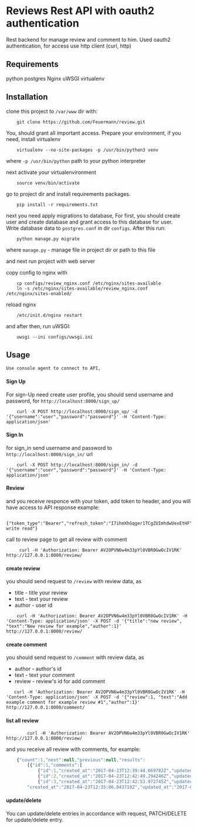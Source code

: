 # Reviews Rest API with oauth2 authentication

Rest backend for manage review and comment to him.
Used oauth2 authentication, for access use http client (curl, http)

## Requirements

python 
postgres 
Nginx
uWSGI
virtualenv

## Installation
clone this project to `/var/www` dir with:
```shell
    git clone https://github.com/Feuermann/review.git
```
You, should grant all important access. 
Prepare your environment, if you need, install virtualenv

```shell
    virtualenv --no-site-packages -p /usr/bin/python3 venv
```

where `-p /usr/bin/python`  path to your python interpreter

next activate your virtualenvironment

```shell
    source venv/bin/activate 
```

go to project dir and install requirements packages.

```shell
    pip install -r requirements.txt
```

next you need apply migrations to database,
For first, you should create user and create database and grant access
 to this database for user. <br>
 Write database data to `postgres.conf` in dir `configs`.
 After this run:

```shell
    python manage.py migrate
```
where `manage.py` - manage file in project dir or path to this file

and next run project with web server
 
copy config to nginx with
 
```shell
    cp configs/review_nginx.conf /etc/nginx/sites-available
    ln -s /etc/nginx/sites-available/review_nginx.conf /etc/nginx/sites-enabled/
``` 

reload nginx

```shell
    /etc/init.d/nginx restart
```

and after then, run uWSGI:

```shell
    uwsgi --ini configs/uwsgi.ini
```
## Usage
    
    Use console agent to connect to API,

#### Sign Up
    
For sign-Up need create user profile, you should send username 
and password, for `http://localhost:8000/sign_up/`

```shell
    curl -X POST http://localhost:8000/sign_up/ -d '{"username":"user","password":"password"}' -H 'Content-Type: application/json'
```

#### Sign In

for sign_in send username and password to `http://localhost:8000/sign_in/` url

```shell
    curl -X POST http://localhost:8000/sign_in/ -d '{"username":"user","password":"password"}' -H 'Content-Type: application/json'
```

#### Review

and you receive responce with your token, add token to header, and you will have access to API
response example:
```shell
    {"token_type":"Bearer","refresh_token":"I7ihmXhGqger1TCgZUImhdwUexEtHF","expires_in":36000,"access_token":"AV2OPVN6w4m33pYl0VBR0GwOcIV1RK","scope":"groups write read"}
```

call to review page to get all review with comment

```
     curl -H 'Authorization: Bearer AV2OPVN6w4m33pYl0VBR0GwOcIV1RK' http://127.0.0.1:8000/review/
```

#### create review
you should send request to `/review` with review data, as 
 * title - title your review
 * text - text your review
 * author - user id
 
```
    curl -H 'Authorization: Bearer AV2OPVN6w4m33pYl0VBR0GwOcIV1RK' -H 'Content-Type: application/json' -X POST -d '{"title":"new review", "text":"New review for example","author":1}'  http://127.0.0.1:8000/review/

```

#### create comment
you should send request to `/comment` with review data, as 
 * author - author's id
 * text - text your comment
 * review - review's id for add comment
 
 ```
    curl -H 'Authorization: Bearer AV2OPVN6w4m33pYl0VBR0GwOcIV1RK' -H 'Content-Type: application/json' -X POST -d '{"review":1, "text":"Add example comment for example review #1","author":1}'  http://127.0.0.1:8000/comment/
 ```
 
 #### list all review
 
 ```
         curl -H 'Authorization: Bearer AV2OPVN6w4m33pYl0VBR0GwOcIV1RK' http://127.0.0.1:8000/review/
 ```
 
 and you receive all review with comments, for example:
  
```javascript
    {"count":1,"next":null,"previous":null,"results":
        [{"id":1,"comments":[
            {"id":1,"created_at":"2017-04-23T12:39:44.669782Z","updated_at":"2017-04-23T12:39:44.669839Z","text":"Add example comment for example review #1","author":1,"review":1},
            {"id":2,"created_at":"2017-04-23T12:42:49.294246Z","updated_at":"2017-04-23T12:42:49.294296Z","text":"Add example comment for example review #2","author":1,"review":1},
            {"id":3,"created_at":"2017-04-23T12:42:53.972745Z","updated_at":"2017-04-23T12:42:53.972794Z","text":"Add example comment for example review #3","author":1,"review":1}],
        "created_at":"2017-04-23T12:35:06.043710Z","updated_at":"2017-04-23T12:35:06.043759Z","title":"new review","text":"New review for example","author":1}]}
```

#### update/delete

You can update/delete entries in accordance with request,
PATCH/DELETE for update/delete entry.